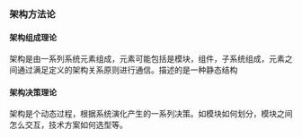 ### 架构方法论

#### 架构组成理论

架构是由一系列系统元素组成，元素可能包括是模块，组件，子系统组成，元素之间通过满足定义的架构关系原则进行通信。描述的是一种静态结构 

#### 架构决策理论

架构是个动态过程，根据系统演化产生的一系列决策。如模块如何划分，模块之间怎么交互，技术方案如何选型等。

